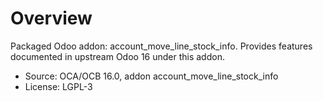 # Overview

Packaged Odoo addon: account_move_line_stock_info. Provides features documented in upstream Odoo 16 under this addon.

- Source: OCA/OCB 16.0, addon account_move_line_stock_info
- License: LGPL-3
